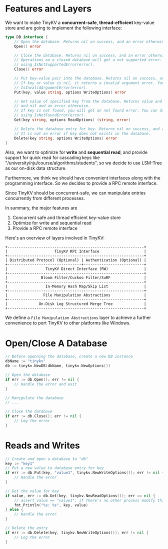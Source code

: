 # Features and Layers

We want to make TinyKV a **concurrent-safe**, **thread-efficient** key-value store and are going to implement the
following interface:

```go
type DB interface {
	// Open the database. Returns nil on success, and an error otherwise.
	Open() error

	// Close the database. Returns nil on success, and an error otherwise.
	// Operations on a closed database will get a not supported error. You can distinguish it
	// using IsNotSupportedError(error).
	Close() error

	// Put key-value pair into the database. Returns nil on success, and an error otherwise.
	// If key or value is nil, it returns a invalid argument error. You can distinguish it using
	// IsInvalidArgumentError(error).
	Put(key, value string, options WriteOptions) error

	// Get value of specified key from the database. Returns value and nil on success,
	// and nil and an error otherwise.
	// If key is not found, you will get an not found error. You can distinguish it
	// using IsNotFoundError(error).
	Get(key string, options ReadOptions) (string, error)

	// Delete the database entry for key. Returns nil on success, and an error otherwise.
	// It is not an error if key does not exists in the database.
	Delete(key string, options WriteOptions) error
}
```

Also, we want to optimize for **write** and **sequential read**, and provide support for quick read
for cascading keys like "/university/nju/course/algorithms/students", so we decide to use LSM-Tree as our on-disk data structure.

Furthermore, we think we should have convenient interfaces along with the programming interface. So we decides
to provide a RPC remote interface.

Since TinyKV should be concurrent-safe, we can manipulate entries concurrently from different processes.

In summary, the major features are

1. Concurrent safe and thread efficient key-value store
2. Optimize for write and sequential read
3. Provide a RPC remote interface

Here's an overview of layers involved in TinyKV:

```
+-------------------------------------------------------------+
|                     TinyKV RPC Interface                    |
+-------------------------------------------------------------+
| Distributed Protocol (Optional) | Authentication (Optional) |
+---------------------------------+---------------------------+
|                 TinyKV Direct Interface (RW)                |
+-------------------------------------------------------------+
|               Bloom Filter/Cuckoo Filter/SuRF               |
+-------------------------------------------------------------+
|                 In-Memory Hash Map/Skip List                |
+-------------------------------------------------------------+
|                File Manipulation Abstractions               |
+-------------------------------------------------------------+
|              On-Disk Log Structured Merge Tree              |
+-------------------------------------------------------------+
```

We define a `File Manipulation Abstractions` layer to achieve a further convenience to port TinyKV to other
platforms like Windows.

# Open/Close A Database

```go
// Before openning the database, create a new DB instance
dbName := "tinykv"
db := tinykv.NewDB(dbName, tinykv.NewOptions())

// Open the database
if err := db.Open(); err != nil {
	// Handle the error and exit
}

// Manipulate the database
// ...

// Close the database
if err := db.Close(); err != nil {
	// Log the error
}
```

# Reads and Writes

```go
// Create and open a database to "db"
key := "key1"
// Put a new value to database entry for key
if err := db.Put(key, "value1", tinykv.NewWriteOptions()); err != nil {
	// Handle the error
}

// Get the value for key
if value, err := db.Get(key, tinykv.NewReadOptions()); err == nil {
	// assert value == "value1", if there's no other process modify this entry
	fmt.Println("%s: %s", key, value)
} else {
	// Handle the error
}

// Delete the entry
if err := db.Delete(key, tinykv.NewWriteOptions()); err != nil {
	// Log the error
}
```